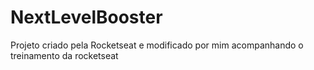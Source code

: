 # NextLevelBooster
Projeto criado pela Rocketseat e modificado por mim acompanhando o treinamento da rocketseat

